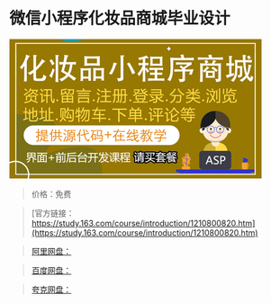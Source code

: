 # 微信小程序化妆品商城毕业设计

![img](../../../assets/study163/free/d709050151e84338bd502d9285b2962c.png)

> 价格：免费

> [官方链接：https://study.163.com/course/introduction/1210800820.htm](https://study.163.com/course/introduction/1210800820.htm)

> [阿里网盘：]()

> [百度网盘：]()

> [夸克网盘：]()
